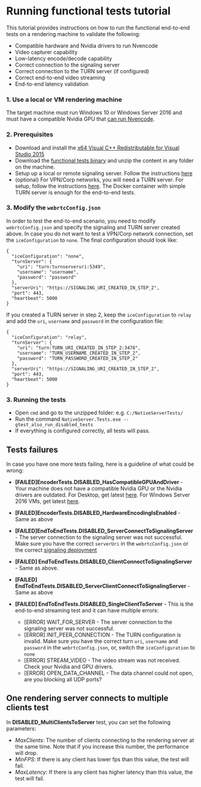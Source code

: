 # Running functional tests tutorial

This tutorial provides instructions on how to run the functional end-to-end tests on a rendering machine to validate the following:
* Compatible hardware and Nvidia drivers to run Nvencode
* Video capturer capability
* Low-latency encode/decode capability
* Correct connection to the signaling server
* Correct connection to the TURN server (if configured) 
* Correct end-to-end video streaming 
* End-to-end latency validation 

### 1. Use a local or VM rendering machine
The target machine must run Windows 10 or Windows Server 2016 and must have a compatible Nvidia GPU that [can run Nvencode](https://developer.nvidia.com/video-encode-decode-gpu-support-matrix). 

### 2. Prerequisites
* Download and install the [x64 Visual C++ Redistributable for Visual Studio 2015](https://download.microsoft.com/download/9/3/F/93FCF1E7-E6A4-478B-96E7-D4B285925B00/vc_redist.x64.exe)
* Download the [functional tests binary](https://github.com/CatalystCode/3DStreamingToolkit/releases/download/v2.0/3DStreamingToolkit-FunctionalTests-v2.0.zip) and unzip the content in any folder on the machine.
* Setup up a local or remote signaling server. Follow the instructions [here](https://github.com/CatalystCode/3DStreamingToolkit/wiki/Signaling-Service#signaling-server) 
* (optional) For VPN/Corp networks, you will need a TURN server. For setup, follow the instructions [here](https://www.microsoft.com/developerblog/2018/01/29/orchestrating-turn-servers-cloud-deployment). The Docker container with simple TURN server is enough for the end-to-end tests. 

### 3. Modify the `webrtcConfig.json`
In order to test the end-to-end scenario, you need to modify `webrtcConfig.json` and specify the signaling and TURN server created above. In case you do not want to test a VPN/Corp network connection, set the `iceConfiguration` to `none`. The final configuration should look like:
```
{
  "iceConfiguration": "none",
  "turnServer": {
    "uri": "turn:turnserveruri:5349",
    "username": "username",
    "password": "password"
  },
  "serverUri": "https://SIGNALING_URI_CREATED_IN_STEP_2",
  "port": 443,
  "heartbeat": 5000
}
```
If you created a TURN server in step 2, keep the `iceConfiguration` to `relay` and add the `uri`, `username` and `password` in the configuration file:
```
{
  "iceConfiguration": "relay",
  "turnServer": {
    "uri": "turn:TURN_URI_CREATED_IN_STEP_2:3478",
    "username": "TURN_USERNAME_CREATED_IN_STEP_2",
    "password": "TURN_PASSWORD_CREATED_IN_STEP_2"
  },
  "serverUri": "https://SIGNALING_URI_CREATED_IN_STEP_2",
  "port": 443,
  "heartbeat": 5000
}
```


### 3. Running the tests
* Open `cmd` and go to the unzipped folder: e.g. `C:/NativeServerTests/`
* Run the command `NativeServer.Tests.exe --gtest_also_run_disabled_tests`
* If everything is configured correctly, all tests will pass. 

## Tests failures
In case you have one more tests failing, here is a guideline of what could be wrong:
* **[FAILED]EncoderTests.DISABLED_HasCompatibleGPUAndDriver** - Your machine does not have a compatible Nvidia GPU or the Nvidia drivers are outdated. For Desktop, get latest [here](http://www.nvidia.com/Download/index.aspx). For Windows Server 2016 VMs, get latest [here](https://docs.microsoft.com/en-us/azure/virtual-machines/windows/n-series-driver-setup).

* **[FAILED]EncoderTests.DISABLED_HardwareEncodingIsEnabled** - Same as above

* **[FAILED]EndToEndTests.DISABLED_ServerConnectToSignalingServer** - The server connection to the signaling server was not successful. Make sure you have the correct `serverUri` in the `webrtcConfig.json` or the correct [signaling deployment](https://github.com/CatalystCode/3DStreamingToolkit/wiki/Signaling-Service#signaling-server) 

* **[FAILED] EndToEndTests.DISABLED_ClientConnectToSignalingServer** - Same as above.

* **[FAILED] EndToEndTests.DISABLED_ServerClientConnectToSignalingServer** - Same as above

* **[FAILED] EndToEndTests.DISABLED_SingleClientToServer** - This is the end-to-end streaming test and it can have multiple errors:
   * [ERROR] WAIT_FOR_SERVER - The server connection to the signaling server was not successful.
   * [ERROR] INIT_PEER_CONNECTION - The TURN configuration is invalid. Make sure you have the correct turn `uri`, `username` and `password` in the `webrtcConfig.json`, or, switch the `iceConfiguration` to `none`
   * [ERROR] STREAM_VIDEO - The video stream was not received. Check your Nvidia and GPU drivers. 
   * [ERROR] OPEN_DATA_CHANNEL - The data channel could not open, are you blocking all UDP ports?

## One rendering server connects to multiple clients test
In **DISABLED_MultiClientsToServer** test, you can set the following parameters:
* _MaxClients_: The number of clients connecting to the rendering server at the same time. Note that if you increase this number, the performance will drop.
* _MinFPS_: If there is any client has lower fps than this value, the test will fail.
* _MaxLatency_: If there is any client has higher latency than this value, the test will fail.